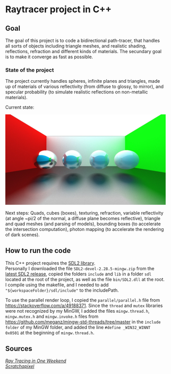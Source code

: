 # Raytracer project in C++

## Goal

The goal of this project is to code a bidirectional path-tracer, that handles all sorts of objects including triangle meshes, and realistic shading, reflections, refraction and different kinds of materials. The secundary goal is to make it converge as fast as possible.

### State of the project

The project currently handles spheres, infinite planes and triangles, made up of materials of various reflectivity (from diffuse to glossy, to mirror), and specular probability (to simulate realistic reflections on non-metallic materials).

Current state:

![Screen](pictures/pathtracer11_1000rpp.jpg)

Next steps:
Quads, cubes (boxes), texturing, refraction, variable reflectivity (at angle ~pi/2 of the normal, a diffuse plane becomes reflective), triangle and quad meshes (and parsing of models), bounding boxes (to accelerate the intersection computation), photon mapping (to accelerate the rendering of dark scenes).


## How to run the code

This C++ project requires the [SDL2 library](https://www.libsdl.org/).  
Personally I downloaded the file ```SDL2-devel-2.28.5-mingw.zip``` from the [latest SDL2 release](https://github.com/libsdl-org/SDL/releases/tag/release-2.28.5), copied the folders ```include``` and ```lib``` in a folder ```sdl``` located at the root of the project, as well as the file ```bin/SDL2.dll``` at the root. I compile using the makefile, and I needed to add ```"${workspaceFolder}/sdl/include"``` to the includePath.

To use the parallel render loop, I copied the ```parallel/parallel.h``` file from https://stackoverflow.com/a/49188371. Since the ```thread``` and ```mutex``` libraries were not recognized by my MinGW, I added the files ```mingw.thread.h```, ```mingw.mutex.h``` and ```mingw.invoke.h``` files from https://github.com/meganz/mingw-std-threads/tree/master in the ```include folder``` of my MinGW folder, and added the line ```#define _WIN32_WINNT 0x0501``` at the beginning of ```mingw.thread.h```.

## Sources

[_Ray Tracing in One Weekend_](https://raytracing.github.io/books/RayTracingInOneWeekend.html)  
[_Scratchapixel_](https://www.scratchapixel.com)